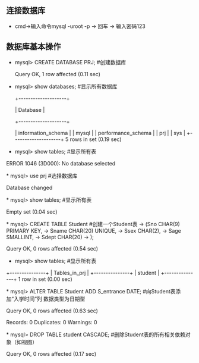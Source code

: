 ## 连接数据库
* cmd->输入命令mysql -uroot -p -> 回车 -> 输入密码123
## 数据库基本操作
* mysql> CREATE DATABASE PRJ;  #创建数据库
  
  Query OK, 1 row affected (0.11 sec)

* mysql> show databases;  #显示所有数据库

  
  +--------------------+
  
  | Database           |
  
  +--------------------+
  
  | information_schema |
| mysql              |
| performance_schema |
| prj                |
| sys                |
+--------------------+
5 rows in set (0.19 sec)


* mysql> show tables;   #显示所有表
<p>ERROR 1046 (3D000): No database selected</p>
* mysql> use prj  #选择数据库
<p>Database changed</p>
* mysql> show tables;  #显示所有表
<p>Empty set (0.04 sec)</p>
* mysql> CREATE TABLE Student  #创建一个Student表
    -> (Sno CHAR(9) PRIMARY KEY,
    -> Sname CHAR(20) UNIQUE,
    -> Ssex CHAR(2),
    -> Sage SMALLINT,
    -> Sdept CHAR(20)
    -> );
<p>Query OK, 0 rows affected (0.54 sec)</p>

* mysql> show tables;  #显示所有表
<p>
+---------------+
| Tables_in_prj |
+---------------+
| student       |
+---------------+
1 row in set (0.00 sec)
</p>
* mysql> ALTER TABLE Student ADD S_entrance DATE;  #向Student表添加“入学时间”列 数据类型为日期型
<p>Query OK, 0 rows affected (0.63 sec)</p>
<p>Records: 0  Duplicates: 0  Warnings: 0</p>
* mysql> DROP TABLE student CASCADE;  #删除Student表的所有相关依赖对象（如视图）
<p>Query OK, 0 rows affected (0.17 sec)</p>
